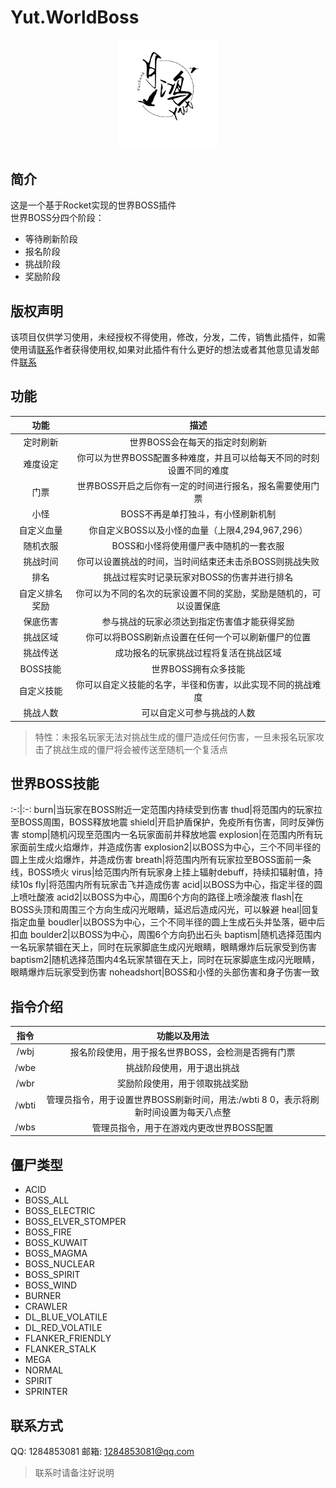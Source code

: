 # Yut.WorldBoss
<div align="center">
   <img width="160" src="/Photos/Yuthung.jpg" alt="logo"></br>   
</div>  

## 简介
这是一个基于Rocket实现的世界BOSS插件   
世界BOSS分四个阶段：      
* 等待刷新阶段
* 报名阶段
* 挑战阶段
* 奖励阶段
## 版权声明
该项目仅供学习使用，未经授权不得使用，修改，分发，二传，销售此插件，如需使用请[联系](#联系方式)作者获得使用权,如果对此插件有什么更好的想法或者其他意见请发邮件[联系](#联系方式)
## 功能
功能|描述
:-:|:-:
定时刷新|世界BOSS会在每天的指定时刻刷新
难度设定|你可以为世界BOSS配置多种难度，并且可以给每天不同的时刻设置不同的难度
门票|世界BOSS开启之后你有一定的时间进行报名，报名需要使用门票
小怪|BOSS不再是单打独斗，有小怪刷新机制
自定义血量|你自定义BOSS以及小怪的血量（上限4,294,967,296）
随机衣服|BOSS和小怪将使用僵尸表中随机的一套衣服
挑战时间|你可以设置挑战的时间，当时间结束还未击杀BOSS则挑战失败
排名|挑战过程实时记录玩家对BOSS的伤害并进行排名
自定义排名奖励|你可以为不同的名次的玩家设置不同的奖励，奖励是随机的，可以设置保底
保底伤害|参与挑战的玩家必须达到指定伤害值才能获得奖励
挑战区域|你可以将BOSS刷新点设置在任何一个可以刷新僵尸的位置
挑战传送|成功报名的玩家挑战过程将复活在挑战区域
BOSS技能|世界BOSS拥有众多技能
自定义技能|你可以自定义技能的名字，半径和伤害，以此实现不同的挑战难度
挑战人数|可以自定义可参与挑战的人数
> 特性：未报名玩家无法对挑战生成的僵尸造成任何伤害，一旦未报名玩家攻击了挑战生成的僵尸将会被传送至随机一个复活点
## 世界BOSS技能
:-:|:-:
burn|当玩家在BOSS附近一定范围内持续受到伤害
thud|将范围内的玩家拉至BOSS周围，BOSS释放地震
shield|开启护盾保护，免疫所有伤害，同时反弹伤害
stomp|随机闪现至范围内一名玩家面前并释放地震
explosion|在范围内所有玩家面前生成火焰爆炸，并造成伤害
explosion2|以BOSS为中心，三个不同半径的圆上生成火焰爆炸，并造成伤害
breath|将范围内所有玩家拉至BOSS面前一条线，BOSS喷火
virus|给范围内所有玩家身上挂上辐射debuff，持续扣辐射值，持续10s
fly|将范围内所有玩家击飞并造成伤害
acid|以BOSS为中心，指定半径的圆上喷吐酸液
acid2|以BOSS为中心，周围6个方向的路径上喷涂酸液
flash|在BOSS头顶和周围三个方向生成闪光眼睛，延迟后造成闪光，可以躲避
heal|回复指定血量
boudler|以BOSS为中心，三个不同半径的圆上生成石头并坠落，砸中后扣血
boulder2|以BOSS为中心，周围6个方向扔出石头
baptism|随机选择范围内一名玩家禁锢在天上，同时在玩家脚底生成闪光眼睛，眼睛爆炸后玩家受到伤害
baptism2|随机选择范围内4名玩家禁锢在天上，同时在玩家脚底生成闪光眼睛，眼睛爆炸后玩家受到伤害
noheadshort|BOSS和小怪的头部伤害和身子伤害一致
## 指令介绍
指令|功能以及用法
:-:|:-:
/wbj|报名阶段使用，用于报名世界BOSS，会检测是否拥有门票
/wbe|挑战阶段使用，用于退出挑战
/wbr|奖励阶段使用，用于领取挑战奖励
/wbti|管理员指令，用于设置世界BOSS刷新时间，用法:/wbti 8 0，表示将刷新时间设置为每天八点整
/wbs|管理员指令，用于在游戏内更改世界BOSS配置
## 僵尸类型
* ACID
* BOSS_ALL
* BOSS_ELECTRIC
* BOSS_ELVER_STOMPER
* BOSS_FIRE
* BOSS_KUWAIT
* BOSS_MAGMA
* BOSS_NUCLEAR
* BOSS_SPIRIT
* BOSS_WIND
* BURNER
* CRAWLER
* DL_BLUE_VOLATILE
* DL_RED_VOLATILE
* FLANKER_FRIENDLY
* FLANKER_STALK
* MEGA
* NORMAL
* SPIRIT
* SPRINTER
## 联系方式
QQ: 1284853081 邮箱: 1284853081@qq.com
> 联系时请备注好说明
